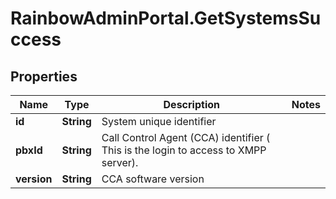 # RainbowAdminPortal.GetSystemsSuccess

## Properties

Name | Type | Description | Notes
------------ | ------------- | ------------- | -------------
**id** | **String** | System unique identifier | 
**pbxId** | **String** | Call Control Agent (CCA) identifier ( This is the login to access to XMPP server). | 
**version** | **String** | CCA software version | 


